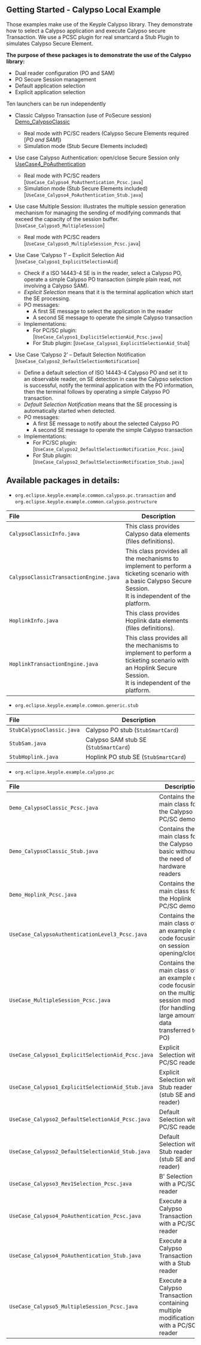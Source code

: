 Getting Started - Calypso Local Example 
---

Those examples make use of the Keyple Calypso library. They demonstrate how to select a Calypso application and execute Calypso secure Transaction. We use a PCSC plugin for real smartcard a Stub Plugin to simulates Calypso Secure Element. 

   **The purpose of these packages is to demonstrate the use of the Calypso library:**

  * Dual reader configuration (PO and SAM)
  * PO Secure Session management
  * Default application selection
  * Explicit application selection
  

Ten launchers can be run independently

  * Classic Calypso Transaction (use of PoSecure session) [Demo_CalypsoClassic](/java/example/calypso/pc/src/main/java/org/eclipse/keyple/example/calypso/local/Demo_CalypsoClassic)
    * Real mode with PC/SC readers (Calypso Secure Elements required [_PO and SAM_])
    * Simulation mode (Stub Secure Elements included)
  * Use case Calypso Authentication: open/close Secure Session only [UseCase4_PoAuthentication](/java/example/calypso/pc/src/main/java/org/eclipse/keyple/example/calypso/local/UseCase4_PoAuthentication)
    * Real mode with PC/SC readers [`UseCase_Calypso4_PoAuthentication_Pcsc.java`]
    * Simulation mode  (Stub Secure Elements included) [`UseCase_Calypso4_PoAuthentication_Stub.java`]
  * Use case Multiple Session: illustrates the multiple session generation mechanism for managing the sending of modifying commands that exceed the capacity of the session buffer.  [`UseCase_Calypso5_MultipleSession`]
    * Real mode with PC/SC readers [`UseCase_Calypso5_MultipleSession_Pcsc.java`]
  
  * Use Case ‘Calypso 1’ – Explicit Selection Aid [`UseCase_Calypso1_ExplicitSelectionAid`]
    * Check if a ISO 14443-4 SE is in the reader, select a Calypso PO, operate a simple Calypso PO transaction (simple plain read, not involving a Calypso SAM).
    * _Explicit Selection_ means that it is the terminal application which start the SE processing.
    * PO messages:
        * A first SE message to select the application in the reader
        * A second SE message to operate the simple Calypso transaction
    * Implementations:
        * For PC/SC plugin: [`UseCase_Calypso1_ExplicitSelectionAid_Pcsc.java`]
        * For Stub plugin: [`UseCase_Calypso1_ExplicitSelectionAid_Stub`]
            
  * Use Case ‘Calypso 2’ – Default Selection Notification [`UseCase_Calypso2_DefaultSelectionNotification`]
    * Define a default selection of ISO 14443-4 Calypso PO and set it to an observable reader, on SE detection in case the Calypso selection is successful, notify the terminal application with the PO information, then the terminal follows by operating a simple Calypso PO transaction.
    * _Default Selection Notification_ means that the SE processing is automatically started when detected.
    * PO messages:
         * A first SE message to notify about the selected Calypso PO
         * A second SE message to operate the simple Calypso transaction
    * Implementations:
         * For PC/SC plugin: [`UseCase_Calypso2_DefaultSelectionNotification_Pcsc.java`]
         * For Stub plugin: [`UseCase_Calypso2_DefaultSelectionNotification_Stub.java`]

Available packages in details:
--

  - `org.eclipse.keyple.example.common.calypso.pc.transaction` and `org.eclipse.keyple.example.common.calypso.postructure`

|File|Description|
|:---|---|
|`CalypsoClassicInfo.java`|This class provides Calypso data elements (files definitions).|
|`CalypsoClassicTransactionEngine.java`|This class provides all the mechanisms to implement to perform a ticketing scenario with a basic Calypso Secure Session.<br>It is independent of the platform.|
|`HoplinkInfo.java`|This class provides Hoplink data elements (files definitions).|
|`HoplinkTransactionEngine.java`|This class provides all the mechanisms to implement to perform a ticketing scenario with an Hoplink Secure Session.<br>It is independent of the platform.|

  - `org.eclipse.keyple.example.common.generic.stub`

|File|Description|
|:---|---|
|`StubCalypsoClassic.java`|Calypso PO stub  (`StubSmartCard`)|
|`StubSam.java`|Calypso SAM stub SE (`StubSmartCard`)|
|`StubHoplink.java`|Hoplink PO stub SE (`StubSmartCard`)|

  - `org.eclipse.keyple.example.calypso.pc`

|File|Description|
|:---|---|
|`Demo_CalypsoClassic_Pcsc.java`|Contains the main class for the Calypso PC/SC demo|
|`Demo_CalypsoClassic_Stub.java`|Contains the main class for the Calypso basic without the need of hardware readers|
|`Demo_Hoplink_Pcsc.java`|Contains the main class for the Hoplink PC/SC demo|
|`UseCase_CalypsoAuthenticationLevel3_Pcsc.java`|Contains the main class of an example of code focusing on session opening/closing|
|`UseCase_MultipleSession_Pcsc.java`|Contains the main class of an example of code focusing on the multiple session mode (for handling large amount of data transferred to a PO)|
|`UseCase_Calypso1_ExplicitSelectionAid_Pcsc.java`|Explicit Selection with a PC/SC reader|
|`UseCase_Calypso1_ExplicitSelectionAid_Stub.java`|Explicit Selection with a Stub reader (stub SE and reader)|
|`UseCase_Calypso2_DefaultSelectionAid_Pcsc.java`|Default Selection with a PC/SC reader|
|`UseCase_Calypso2_DefaultSelectionAid_Stub.java`|Default Selection with a Stub reader (stub SE and reader)|
|`UseCase_Calypso3_Rev1Selection_Pcsc.java`|B' Selection with a PC/SC reader|
|`UseCase_Calypso4_PoAuthentication_Pcsc.java`|Execute a Calypso Transaction with a PC/SC reader|
|`UseCase_Calypso4_PoAuthentication_Stub.java`|Execute a Calypso Transaction with a Stub reader|
|`UseCase_Calypso5_MultipleSession_Pcsc.java`|Execute a Calypso Transaction containing multiple modifications with a PC/SC reader|

